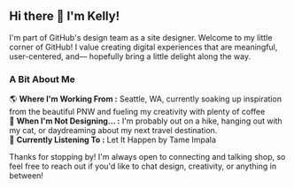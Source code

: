 ## Hi there 👋 I'm Kelly! 

I'm part of GitHub's design team as a site designer. Welcome to my little corner of GitHub! I value creating digital experiences that are meaningful, user-centered, and–– hopefully bring a little delight along the way. 

### A Bit About Me

🌎 **Where I'm Working From :** Seattle, WA, currently soaking up inspiration from the beautiful PNW and fueling my creativity with plenty of coffee </br>
🚀 **When I'm Not Designing... :** I'm probably out on a hike, hanging out with my cat, or daydreaming about my next travel destination. </br>
🎵 **Currently Listening To :** Let It Happen by Tame Impala  

Thanks for stopping by! I'm always open to connecting and talking shop, so feel free to reach out if you'd like to chat design, creativity, or anything in between!

<!--
**kellyquesnel/kellyquesnel** is a ✨ _special_ ✨ repository because its `README.md` (this file) appears on your GitHub profile.

Here are some ideas to get you started:

- 🔭 I’m currently working on ...
- 🌱 I’m currently learning ...
- 👯 I’m looking to collaborate on ...
- 🤔 I’m looking for help with ...
- 💬 Ask me about ...
- 📫 How to reach me: ...
- 😄 Pronouns: ...
- ⚡ Fun fact: ...
-->
